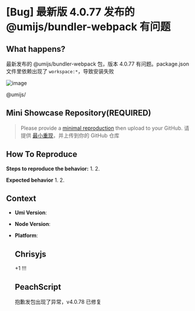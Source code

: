 # [Bug] 最新版 4.0.77 发布的 @umijs/bundler-webpack 有问题

  <!--
感谢您向我们反馈问题，为了高效的解决问题，我们期望你能提供以下信息：
-->

## What happens?

<!-- A clear and concise description of what the bug is. -->
<!-- 清晰的描述下遇到的问题。-->

最新发布的 @umijs/bundler-webpack 包，版本 4.0.77 有问题。package.json 文件里依赖出现了 `workspace:*`，导致安装失败

![image](https://github.com/umijs/umi/assets/5652022/bc1d0d3f-e59a-4c23-9910-1620d380e803)

@umijs/

## Mini Showcase Repository(REQUIRED)

> Please provide a [minimal reproduction](https://stackoverflow.com/help/minimal-reproducible-example) then upload to your GitHub. 请提供 [最小重现](https://stackoverflow.com/help/minimal-reproducible-example)，并上传到你的 GitHub 仓库

<!-- 为节约大家的时间，无复现步骤的 ISSUE 会被关闭，提供之后再 REOPEN -->
<!-- YOUR_REPOSITORY_URL on github or stackbliz -->

## How To Reproduce

**Steps to reproduce the behavior:** 1. 2.

**Expected behavior** 1. 2.

<!-- 请提供复现链接/步骤，错误日志以及相关配置 -->

## Context

- **Umi Version**:
- **Node Version**:
- **Platform**:

  ## Chrisyjs

  +1 !!!

  ## PeachScript

  抱歉发包出现了异常，v4.0.78 已修复
